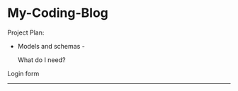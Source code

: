 # My-Coding-Blog

Project Plan: 

- Models and schemas - 

    What do I need?

Login form 



---------------------------

